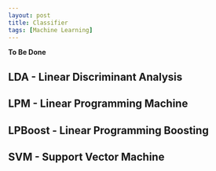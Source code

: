 ```yaml
---
layout: post
title: Classifier
tags: [Machine Learning]
---
```


**To Be Done**

## LDA - Linear Discriminant Analysis

## LPM - Linear Programming Machine

## LPBoost - Linear Programming Boosting

## SVM - Support Vector Machine
